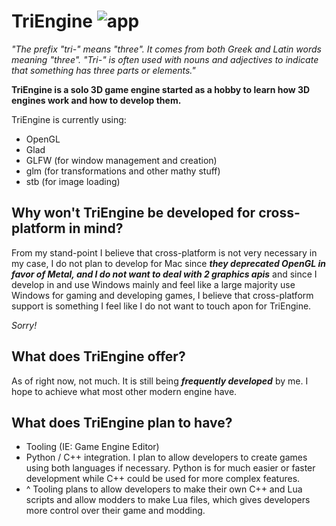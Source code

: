 # TriEngine ![app](https://github.com/user-attachments/assets/fc03e2c1-c84f-4f5e-96da-6bb82006205e)
*"The prefix "tri-" means "three". It comes from both Greek and Latin words meaning "three". "Tri-" is often used with nouns and adjectives to indicate that something has three parts or elements."*

**TriEngine is a solo 3D game engine started as a hobby to learn how 3D engines work and how to develop them.**

TriEngine is currently using:
* OpenGL
* Glad
* GLFW (for window management and creation)
* glm (for transformations and other mathy stuff)
* stb (for image loading)

## Why won't TriEngine be developed for cross-platform in mind?
From my stand-point I believe that cross-platform is not very necessary in my case, I do not plan to develop for Mac since ***they deprecated OpenGL in favor of Metal, and I do not want to deal with 2 graphics apis***
and since I develop in and use Windows mainly and feel like a large majority use Windows for gaming and developing games, I believe that cross-platform support is something I feel like I do not want to touch apon for TriEngine.

*Sorry!*

## What does TriEngine offer?
As of right now, not much. It is still being ***frequently developed*** by me. I hope to achieve what most other modern engine have.

## What does TriEngine plan to have?
* Tooling (IE: Game Engine Editor)
* Python / C++ integration. I plan to allow developers to create games using both languages if necessary. Python is for much easier or faster development while C++ could be used for more complex features.
* ^ Tooling plans to allow developers to make their own C++ and Lua scripts and allow modders to make Lua files, which gives developers more control over their game and modding.

